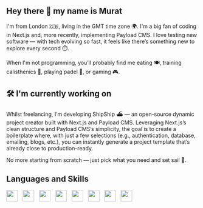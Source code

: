 ## Hey there 👋 my name is Murat

I'm from London 🇬🇧, living in the GMT time zone 🌍. I'm a big fan of coding in Next.js and, more recently, implementing Payload CMS. I love testing new software — with tech evolving so fast, it feels like there’s something new to explore every second ⏱️.

When I'm not programming, you’ll probably find me eating 🍽️, training calisthenics 🤸, playing padel 🎾, or gaming 🎮.



## 🛠️ I'm currently working on 

Whilst freelancing, I’m developing ShipShip ⛴️ — an open-source dynamic project creator built with Next.js and Payload CMS. Leveraging Next.js’s clean structure and Payload CMS’s simplicity, the goal is to create a boilerplate where, with just a few selections (e.g., authentication, database, emailing, blogs, etc.), you can instantly generate a project template that’s already close to production-ready.

No more starting from scratch — just pick what you need and set sail 🚀.


## Languages and Skills

<img width="30px" align="left" style="padding-right:10px;" src="https://cdn.jsdelivr.net/gh/devicons/devicon@latest/icons/nextjs/nextjs-original.svg" />
<img width="30px" align="left" style="padding-right:10px;" src="https://cdn.jsdelivr.net/gh/devicons/devicon@latest/icons/nodejs/nodejs-original.svg" />
<img width="30px" align="left" style="padding-right:10px;" src="https://cdn.jsdelivr.net/gh/devicons/devicon@latest/icons/react/react-original.svg" />
<img width="30px" align="left" style="padding-right:10px;" src="https://cdn.jsdelivr.net/gh/devicons/devicon@latest/icons/javascript/javascript-original.svg" />
<img width="30px" align="left" style="padding-right:10px;" src="https://cdn.jsdelivr.net/gh/devicons/devicon@latest/icons/mongodb/mongodb-original.svg" />
<img width="30px" align="left" style="padding-right:10px;" src="https://cdn.jsdelivr.net/gh/devicons/devicon@latest/icons/python/python-original.svg" />
<img width="30px" align="left" style="padding-right:10px;" src="https://cdn.jsdelivr.net/gh/devicons/devicon@latest/icons/pandas/pandas-original.svg" />   
<img width="30px" align="left" style="padding-right:10px;" src="https://cdn.jsdelivr.net/gh/devicons/devicon@latest/icons/spss/spss-original.svg" />
                             
